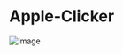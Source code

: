 # Apple-Clicker

![image](https://github.com/user-attachments/assets/e24da06f-1c49-40e6-b85c-1dbc2224c21b)
